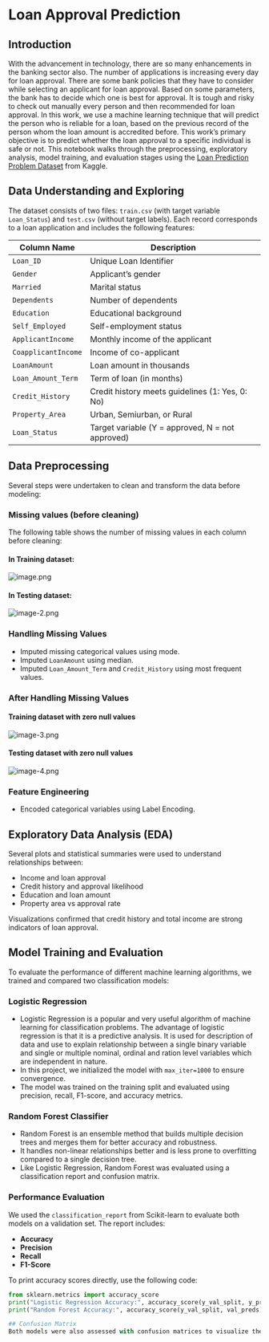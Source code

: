 # Loan Approval Prediction 

## Introduction

With the advancement in technology, there are so many enhancements in the banking sector also. The number of applications is increasing every day for loan approval. There are some bank policies that they have to consider while selecting an applicant for loan approval. Based
on some parameters, the bank has to decide which one is best for approval. It is tough and risky to check out manually every
person and then recommended for loan approval. In this work, we use a machine learning technique that will predict
the person who is reliable for a loan, based on the previous record of the person whom the loan amount is accredited
before. This work’s primary objective is to predict whether the loan approval to a specific individual is safe or not.
This notebook walks through the preprocessing, exploratory analysis, model training, and evaluation stages using the [Loan Prediction Problem Dataset](https://www.kaggle.com/datasets/altruistdelhite04/loan-prediction-problem-dataset) from Kaggle.

## Data Understanding and Exploring

The dataset consists of two files: `train.csv` (with target variable `Loan_Status`) and `test.csv` (without target labels). Each record corresponds to a loan application and includes the following features:

| Column Name        | Description |
|--------------------|-------------|
| `Loan_ID`          | Unique Loan Identifier |
| `Gender`           | Applicant’s gender |
| `Married`          | Marital status |
| `Dependents`       | Number of dependents |
| `Education`        | Educational background |
| `Self_Employed`    | Self-employment status |
| `ApplicantIncome`  | Monthly income of the applicant |
| `CoapplicantIncome`| Income of co-applicant |
| `LoanAmount`       | Loan amount in thousands |
| `Loan_Amount_Term` | Term of loan (in months) |
| `Credit_History`   | Credit history meets guidelines (1: Yes, 0: No) |
| `Property_Area`    | Urban, Semiurban, or Rural |
| `Loan_Status`      | Target variable (Y = approved, N = not approved) |

## Data Preprocessing

Several steps were undertaken to clean and transform the data before modeling:
### Missing values (before cleaning)
The following table shows the number of missing values in each column before cleaning:
#### In Training dataset:
![image.png](attachment:image.png)
#### In Testing dataset:
![image-2.png](attachment:image-2.png)
### Handling Missing Values


- Imputed missing categorical values using mode.
- Imputed `LoanAmount` using median.
- Imputed `Loan_Amount_Term` and `Credit_History` using most frequent values.
### After Handling Missing Values 
#### Training dataset with zero null values
![image-3.png](attachment:image-3.png)
#### Testing dataset with zero null values
![image-4.png](attachment:image-4.png)

### Feature Engineering

- Encoded categorical variables using Label Encoding.

## Exploratory Data Analysis (EDA)

Several plots and statistical summaries were used to understand relationships between:

- Income and loan approval
- Credit history and approval likelihood
- Education and loan amount
- Property area vs approval rate

Visualizations confirmed that credit history and total income are strong indicators of loan approval.

##  Model Training and Evaluation

To evaluate the performance of different machine learning algorithms, we trained and compared two classification models:

###  Logistic Regression

- Logistic Regression is a popular and very useful algorithm
of machine learning for classification problems. The advantage
of logistic regression is that it is a predictive analysis. It is
used for description of data and use to explain relationship
between a single binary variable and single or multiple
nominal, ordinal and ration level variables which are
independent in nature. 
- In this project, we initialized the model with `max_iter=1000` to ensure convergence.
- The model was trained on the training split and evaluated using precision, recall, F1-score, and accuracy metrics.

###  Random Forest Classifier

- Random Forest is an ensemble method that builds multiple decision trees and merges them for better accuracy and robustness.
- It handles non-linear relationships better and is less prone to overfitting compared to a single decision tree.
- Like Logistic Regression, Random Forest was evaluated using a classification report and confusion matrix.

###  Performance Evaluation

We used the `classification_report` from Scikit-learn to evaluate both models on a validation set. The report includes:

- **Accuracy**
- **Precision**
- **Recall**
- **F1-Score**

To print accuracy scores directly, use the following code:
```python
from sklearn.metrics import accuracy_score
print("Logistic Regression Accuracy:", accuracy_score(y_val_split, y_pred))
print("Random Forest Accuracy:", accuracy_score(y_val_split, val_preds))

## Confusion Matrix
Both models were also assessed with confusion matrices to visualize the distribution of true positives, true negatives, false positives, and false negatives. This helps in identifying where the model is making incorrect predictions.
